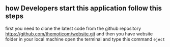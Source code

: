 ## how Developers start this application follow this steps

first you need to clone the latest code from the github repository https://github.com/themoticom/website.git  and then you have website folder in your local machine open the terminal and type this command `eject`

